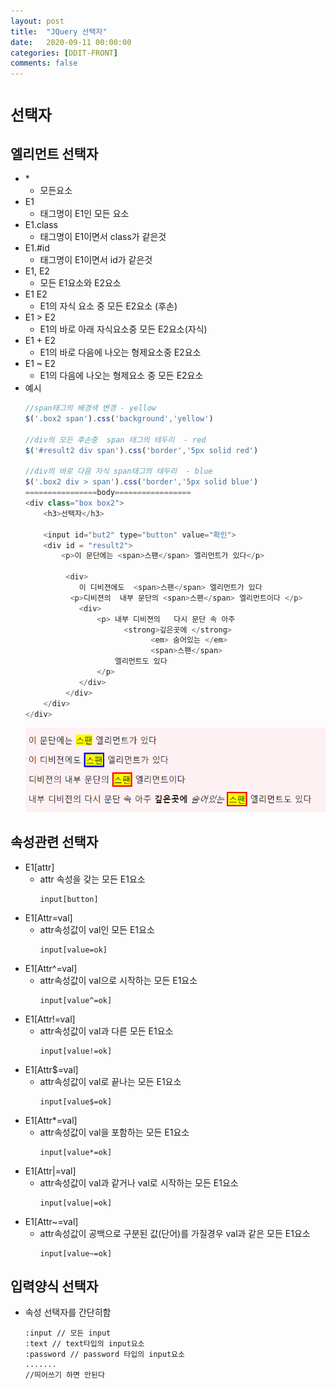 ```yaml
---
layout: post
title:  "JQuery 선택자"
date:   2020-09-11 00:00:00
categories: [DDIT-FRONT]
comments: false
---
```


# `선택자`

## 엘리먼트 선택자
- &#42;
    - 모든요소
- E1
    - 태그명이 E1인 모든 요소
- E1.class
    - 태그명이 E1이면서 class가 같은것
- E1.#id
    - 태그명이 E1이면서 id가 같은것
- E1, E2
    - 모든 E1요소와 E2요소
- E1 E2
    - E1의 자식 요소 중 모든 E2요소 (후손)
- E1 > E2
    - E1의 바로 아래 자식요소중 모든 E2요소(자식)
- E1 + E2
    - E1의 바로 다음에 나오는 형제요소중 E2요소
- E1 ~ E2
    - E1의 다음에 나오는 형제요소 중 모든 E2요소
- 예시
    ```javascript
    //span태그의 배경색 변경 - yellow
    $('.box2 span').css('background','yellow')
    
    //div의 모든 후손중  span 태그의 테두리  - red
    $('#result2 div span').css('border','5px solid red')
    
    //div의 바로 다음 자식 span태그의 테두리  - blue
    $('.box2 div > span').css('border','5px solid blue')
    ================body=================
    <div class="box box2">
        <h3>선택자</h3>
        
        <input id="but2" type="button" value="확인">
        <div id = "result2">
            <p>이 문단에는 <span>스팬</span> 엘리먼트가 있다</p>

             <div>
                이 디비젼에도  <span>스팬</span> 엘리먼트가 있다 
              <p>디비젼의  내부 문단의 <span>스팬</span> 엘리먼트이다 </p>
                <div>  
                    <p> 내부 디비젼의   다시 문단 속 아주
                          <strong>깊은곳에 </strong>
                                <em> 숨어있는 </em>
                                <span>스팬</span>
                        엘리먼트도 있다 
                    </p>
                </div>
             </div> 	
        </div>
    </div>
    ```    
    ![결과](/img/0911/1.PNG)
    
## 속성관련 선택자
- E1[attr]
    - attr 속성을 갖는 모든 E1요소
        ```
        input[button]
        ```    
- E1[Attr=val]
    - attr속성값이 val인 모든 E1요소
        ```
        input[value=ok]
        ```
- E1[Attr^=val]
    - attr속성값이 val으로 시작하는 모든 E1요소
        ```
        input[value^=ok]
        ```
- E1[Attr!=val]
    - attr속성값이 val과 다른 모든 E1요소
        ```
        input[value!=ok]
        ```      
- E1[Attr$=val]
    - attr속성값이 val로 끝나는 모든 E1요소
        ```
        input[value$=ok]
        ```      
- E1[Attr*=val]
    - attr속성값이 val을 포함하는 모든 E1요소
        ```
        input[value*=ok]
        ```      
- E1[Attr|=val]
    - attr속성값이 val과 같거나 val로 시작하는 모든 E1요소
        ```
        input[value|=ok]
        ```      
- E1[Attr~=val]
    - attr속성값이 공백으로 구분된 값(단어)를 가질경우 val과 같은 모든 E1요소
        ```
        input[value~=ok]
        ```      
      
## 입력양식 선택자
- 속성 선택자를 간단히함
    ```
    :input // 모든 input
    :text // text타입의 input요소
    :password // password 타입의 input요소
    .......
    //띄어쓰기 하면 안된다
    ```      